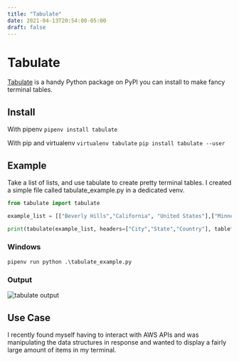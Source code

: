 ```yaml
---
title: "Tabulate"
date: 2021-04-13T20:54:00-05:00
draft: false
---
```


# Tabulate #

[Tabulate](https://pypi.org/project/tabulate/) is a handy Python package on PyPI you can install to make fancy terminal tables.

## Install ##

With pipenv
`pipenv install tabulate`

With pip and virtualenv
`virtualenv tabulate`
`pip install tabulate --user`

## Example ##

Take a list of lists, and use tabulate to create pretty terminal tables. I created a simple file called tabulate_example.py in a dedicated venv.

```python
from tabulate import tabulate

example_list = [["Beverly Hills","California", "United States"],["Minneapolis", "Minnesota", "United States"],["Chicago","Illinois","United States"]]

print(tabulate(example_list, headers=["City","State","Country"], tablefmt="pretty"))
```

### Windows ###

```shell
pipenv run python .\tabulate_example.py
```

### Output ###

![tabulate output](/tabulate_output.png)

## Use Case ##

I recently found myself having to interact with AWS APIs and was manipulating the data structures in response and wanted to display a fairly large amount of items in my terminal.
